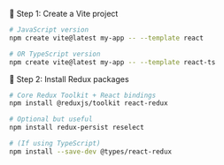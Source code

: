 🔹 Step 1: Create a Vite project

```bash
# JavaScript version
npm create vite@latest my-app -- --template react

# OR TypeScript version
npm create vite@latest my-app -- --template react-ts

```

🔹 Step 2: Install Redux packages


```bash
# Core Redux Toolkit + React bindings
npm install @reduxjs/toolkit react-redux

# Optional but useful
npm install redux-persist reselect

# (If using TypeScript)
npm install --save-dev @types/react-redux

```